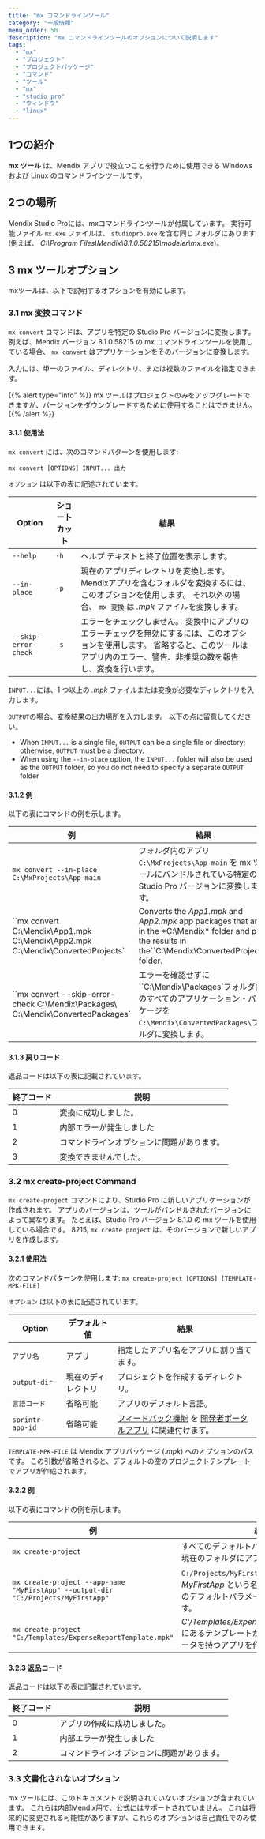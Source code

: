 ```yaml
---
title: "mx コマンドラインツール"
category: "一般情報"
menu_order: 50
description: "mx コマンドラインツールのオプションについて説明します"
tags:
  - "mx"
  - "プロジェクト"
  - "プロジェクトパッケージ"
  - "コマンド"
  - "ツール"
  - "mx"
  - "studio pro"
  - "ウィンドウ"
  - "linux"
---
```


## 1つの紹介

**mx ツール** は、Mendix アプリで役立つことを行うために使用できる Windows および Linux のコマンドラインツールです。

## 2つの場所

Mendix Studio Proには、mxコマンドラインツールが付属しています。 実行可能ファイル `mx.exe` ファイルは、 `studiopro.exe` を含む同じフォルダにあります(例えば、 *C:\Program Files\Mendix\8.1.0.58215\modeler\mx.exe*)。

## 3 mx ツールオプション

mxツールは、以下で説明するオプションを有効にします。

### 3.1 mx 変換コマンド

`mx convert` コマンドは、アプリを特定の Studio Pro バージョンに変換します。 例えば、Mendix バージョン 8.1.0.58215 の mx コマンドラインツールを使用している場合、 `mx convert` はアプリケーションをそのバージョンに変換します。

入力には、単一のファイル、ディレクトリ、または複数のファイルを指定できます。

{{% alert type="info" %}}
mx ツールはプロジェクトのみをアップグレードできますが、バージョンをダウングレードするために使用することはできません。
{{% /alert %}}

#### 3.1.1 使用法

`mx convert` には、次のコマンドパターンを使用します:

`mx convert [OPTIONS] INPUT... 出力`

`オプション` は以下の表に記述されています。

| Option               | ショートカット | 結果                                                                                               |
| -------------------- | ------- | ------------------------------------------------------------------------------------------------ |
| `--help`             | `-h`    | ヘルプ テキストと終了位置を表示します。                                                                             |
| `--in-place`         | `-p`    | 現在のアプリディレクトリを変換します。 Mendixアプリを含むフォルダを変換するには、このオプションを使用します。 それ以外の場合、 `mx 変換` は *.mpk* ファイルを変換します。 |
| `--skip-error-check` | `-s`    | エラーをチェックしません。 変換中にアプリのエラーチェックを無効にするには、このオプションを使用します。 省略すると、このツールはアプリ内のエラー、警告、非推奨の数を報告し、変換を行います。  |

`INPUT...`には、1 つ以上の *.mpk* ファイルまたは変換が必要なディレクトリを入力します。

`OUTPUT`の場合、変換結果の出力場所を入力します。 以下の点に留意してください。

* When `INPUT...` is a single file, `OUTPUT` can be a single file or directory; otherwise, `OUTPUT` must be a directory.
* When using the `--in-place` option, the `INPUT...` folder will also be used as the `OUTPUT` folder, so you do not need to specify a separate `OUTPUT` folder

#### 3.1.2 例

以下の表にコマンドの例を示します。

| 例                                                                                                                                                                                                                                                            | 結果                                                                                 |
| ------------------------------------------------------------------------------------------------------------------------------------------------------------------------------------------------------------------------------------------------------------ | ---------------------------------------------------------------------------------- |
| `mx convert --in-place C:\MxProjects\App-main`                                                                                                                                                                                                             | フォルダ内のアプリ `C:\MxProjects\App-main` を mx ツールにバンドルされている特定の Studio Pro バージョンに変換します。 |
| ``mx convert C:\Mendix\App1.mpk C:\Mendix\App2.mpk C:\Mendix\ConvertedProjects\` | Converts the *App1.mpk* and *App2.mpk* app packages that are in the *C:\Mendix\* folder and puts the results in the``C:\Mendix\ConvertedProjects\` folder. |                                                                                    |
| ``mx convert --skip-error-check C:\Mendix\Packages\ C:\Mendix\ConvertedPackages\` |エラーを確認せずに``C:\Mendix\Packages\`フォルダ内のすべてのアプリケーション・パッケージを`C:\Mendix\ConvertedPackages\`フォルダに変換します。                                                         |                                                                                    |

#### 3.1.3 戻りコード

返品コードは以下の表に記載されています。

| 終了コード | 説明                    |
| ----- | --------------------- |
| 0     | 変換に成功しました。            |
| 1     | 内部エラーが発生しました          |
| 2     | コマンドラインオプションに問題があります。 |
| 3     | 変換できませんでした。           |

### 3.2 mx create-project Command

`mx create-project` コマンドにより、Studio Pro に新しいアプリケーションが作成されます。 アプリのバージョンは、ツールがバンドルされたバージョンによって異なります。 たとえば、Studio Pro バージョン 8.1.0 の mx ツールを使用している場合です。 8215,  `mx create project` は、そのバージョンで新しいアプリを作成します。

#### 3.2.1 使用法

次のコマンドパターンを使用します: `mx create-project [OPTIONS] [TEMPLATE-MPK-FILE]`

`オプション` は以下の表に記述されています。

| Option           | デフォルト値    | 結果                                                                                                      |
| ---------------- | --------- | ------------------------------------------------------------------------------------------------------- |
| `アプリ名`           | アプリ       | 指定したアプリ名をアプリに割り当てます。                                                                                    |
| `output-dir`     | 現在のディレクトリ | プロジェクトを作成するディレクトリ。                                                                                      |
| `言語コード`          | 省略可能      | アプリのデフォルト言語。                                                                                            |
| `sprintr-app-id` | 省略可能      | [フィードバック機能](/developerportal/collaborate/feedback) を [開発者ポータルアプリ](/developerportal/apps-list/) に関連付けます。 |

`TEMPLATE-MPK-FILE` は Mendix アプリパッケージ (*.mpk*) へのオプションのパスです。 この引数が省略されると、デフォルトの空のプロジェクトテンプレートでアプリが作成されます。

#### 3.2.2 例

以下の表にコマンドの例を示します。

| 例                                                                                 | 結果                                                                                |
| --------------------------------------------------------------------------------- | --------------------------------------------------------------------------------- |
| `mx create-project`                                                               | すべてのデフォルトパラメータを使用して、現在のフォルダにアプリを作成します。                                            |
| `mx create-project --app-name "MyFirstApp" --output-dir "C:/Projects/MyFirstApp"` | `C:/Projects/MyFirstApp` フォルダ内の *MyFirstApp* という名前のアプリを、すべてのデフォルトパラメータを使用して作成します。 |
| `mx create-project "C:/Templates/ExpenseReportTemplate.mpk"`                      | *C:/Templates/ExpenseReportTemplate.mpk* にあるテンプレートからデフォルトのパラメータを持つアプリを作成します。      |

#### 3.2.3 返品コード

返品コードは以下の表に記載されています。

| 終了コード | 説明                    |
| ----- | --------------------- |
| 0     | アプリの作成に成功しました。        |
| 1     | 内部エラーが発生しました          |
| 2     | コマンドラインオプションに問題があります。 |

### 3.3 文書化されないオプション

mx ツールには、このドキュメントで説明されていないオプションが含まれています。 これらは内部Mendix用で、公式にはサポートされていません。 これは将来的に変更される可能性がありますが、これらのオプションは自己責任でのみ使用できます。
